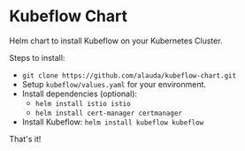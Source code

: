 # Kubeflow Chart

Helm chart to install Kubeflow on your Kubernetes Cluster.

Steps to install:


- `git clone https://github.com/alauda/kubeflow-chart.git`
- Setup `kubeflow/values.yaml` for your environment.
- Install dependencies (optional):
  - `helm install istio istio`
  - `helm install cert-manager certmanager`
- Install Kubeflow: `helm install kubeflow kubeflow`

That's it!


